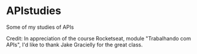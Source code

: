 # APIstudies
Some of my studies of APIs

Credit:
  In appreciation of the course Rocketseat, module "Trabalhando com APIs", I'd like to thank Jake Gracielly for the great class.
